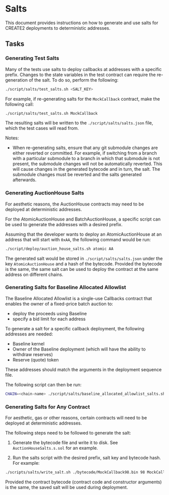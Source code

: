 # Salts

This document provides instructions on how to generate and use salts for CREATE2 deployments to deterministic addresses.

## Tasks

### Generating Test Salts

Many of the tests use salts to deploy callbacks at addresses with a specific prefix. Changes to the state variables in the test contract can require the re-generation of the salt. To do so, perform the following:

```bash
./script/salts/test_salts.sh <SALT_KEY>
```

For example, if re-generating salts for the `MockCallback` contract, make the following call:

```bash
./script/salts/test_salts.sh MockCallback
```

The resulting salts will be written to the `./script/salts/salts.json` file, which the test cases will read from.

Notes:

- When re-generating salts, ensure that any git submodule changes are either reverted or committed. For example, if switching from a branch with a particular submodule to a branch in which that submodule is not present, the submodule changes will not be automatically reverted. This will cause changes in the generated bytecode and in turn, the salt. The submodule changes must be reverted and the salts generated afterwards.

### Generating AuctionHouse Salts

For aesthetic reasons, the AuctionHouse contracts may need to be deployed at deterministic addresses.

For the AtomicAuctionHouse and BatchAuctionHouse, a specific script can be used to generate the addresses with a desired prefix.

Assuming that the developer wants to deploy an AtomicAuctionHouse at an address that will start with `0xAA`, the following command would be run:

```bash
./script/deploy/auction_house_salts.sh atomic AA
```

The generated salt would be stored in `./script/salts/salts.json` under the key `AtomicAuctionHouse` and a hash of the bytecode. Provided the bytecode is the same, the same salt can be used to deploy the contract at the same address on different chains.

### Generating Salts for Baseline Allocated Allowlist

The Baseline Allocated Allowlist is a single-use Callbacks contract that enables the owner of a fixed-price batch auction to:

- deploy the proceeds using Baseline
- specify a bid limit for each address

To generate a salt for a specific callback deployment, the following addresses are needed:

- Baseline kernel
- Owner of the Baseline deployment (which will have the ability to withdraw reserves)
- Reserve (quote) token

These addresses should match the arguments in the deployment sequence file.

The following script can then be run:

```bash
CHAIN=<chain-name> ./script/salts/baseline_allocated_allowlist_salts.sh <baseline-kernel> <baseline-owner> <reserve-token>
```

### Generating Salts for Any Contract

For aesthetic, gas or other reasons, certain contracts will need to be deployed at deterministic addresses.

The following steps need to be followed to generate the salt:

1. Generate the bytecode file and write it to disk. See `AuctionHouseSalts.s.sol` for an example.

1. Run the salts script with the desired prefix, salt key and bytecode hash. For example:

```bash
./scripts/salts/write_salt.sh ./bytecode/MockCallback98.bin 98 MockCallback 0x5080f4a157b896da527e936ac326bc3742c5d0239c63823b4d5c9939cc19ccb1
```

Provided the contract bytecode (contract code and constructor arguments) is the same, the saved salt will be used during deployment.
